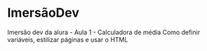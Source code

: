 # ImersãoDev
Imersão dev da alura - Aula 1 - Calculadora de média
Como definir variáveis, estilizar páginas e usar o HTML
